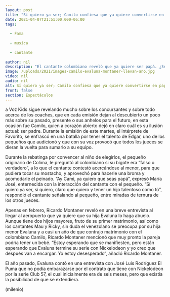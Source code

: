 ```yaml
---
layout: post
title: "Sí quiero ya ser; Camilo confiesa que ya quiere convertirse en papá"
date: 2021-04-07T21:51:00.000-06:00
tags:
  
  - Fama
  
  - musica
  
  - cantante
  
author: nil
description: "El cantante colombiano reveló que ya quiere ser papá. ¿Será que este año le den un nieto a Ricardo Montaner? "
image: /uploads/2021/images-camilo-evaluna-montaner-llevan-ano.jpg
video: nil
audio: nil
alt: Sí quiero ya ser; Camilo confiesa que ya quiere convertirse en papá
front: false
section: Espectáculos
---
```


a Voz Kids sigue revelando mucho sobre los concursantes y sobre todo acerca de los coaches, que en cada emisión dejan al descubierto un poco más sobre su pasado, presente o sus anhelos para el futuro, en esta ocasión fue Camilo, quien a corazón abierto dejó en claro cuál es su ilusión actual: ser padre. Durante la emisión de este martes, el intérprete de Favorito, se enfrascó en una batalla por tener el talento de Edgar, uno de los pequeños que audicionó y que con su voz provocó que todos los jueces se dieran la vuelta para sumarlo a su equipo. 

Durante la rebatinga por convencer al niño de elegirlos, el pequeño originario de Colima, le preguntó al colombiano si su bigote era “falso o verdadero”, a lo que el cantante contestó acercándose al menor, para que pudiera tocar su mostacho, y aprovechó para hacerle una broma y acomodarle el peinado. “Ay Cami, ya quiero que seas papá”, expresó María José, enternecida con la interacción del cantante con el pequeño. “Sí quiero ya ser, sí quiero, claro que quiero y tener un hijo talentoso como tú”, respondió el cantante señalando al pequeño, entre miradas de ternura de los otros jueces. 

Apenas en febrero, Ricardo Montaner reveló en una breve entrevista al llegar al aeropuerto que ya quiere que su hija Evaluna lo haga abuelo. Aunque tiene dos hijos mayores, fruto de su primer matrimonio, así como los cantantes Mau y Ricky, sin duda el venezolano se preocupa por su hija menor Evaluna y a casi un año de que contrajo matrimonio con el colombiano Camilo, Ricardo Montaner mencionó que muy pronto la pareja podría tener un bebé. 
“Estoy esperando que se manifiesten, pero están esperando que Evaluna termine su serie con Nickelodeon y yo creo que después van a encargar. Yo estoy desesperado”, añadió Ricardo Montaner. 

El año pasado, Evaluna contó en una entrevista con José Luis Rodríguez El Puma que no podía embarazarse por el contrato que tiene con Nickelodeon por la serie Club 57, el cual inicialmente era de seis meses, pero que existía la posibilidad de que se extendiera. 

(milenio)